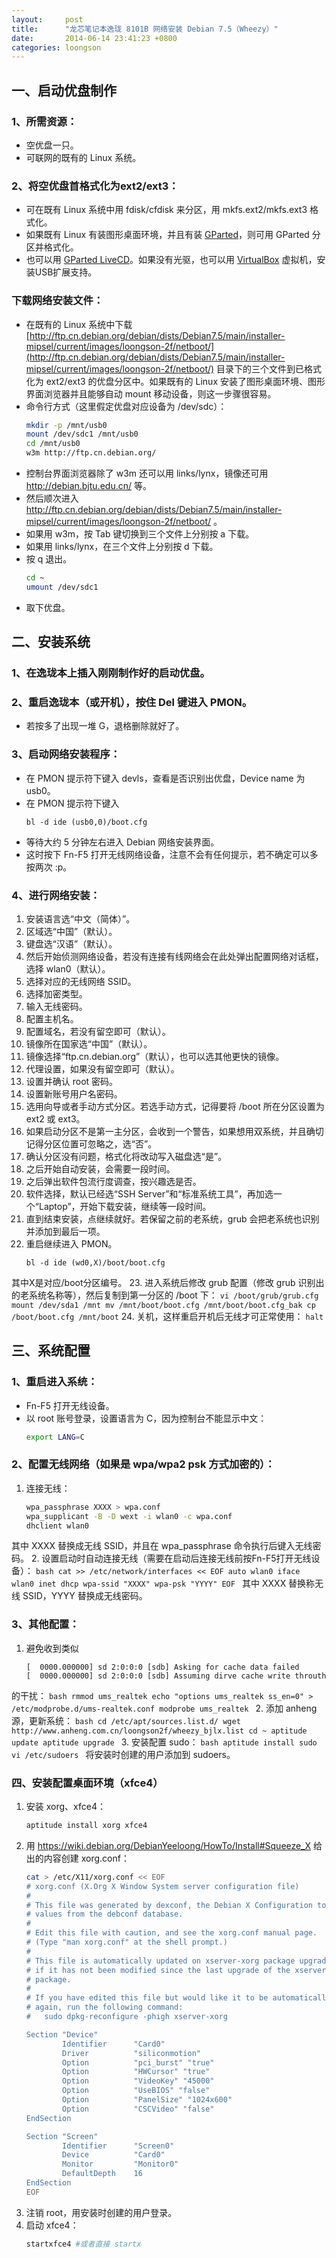 ```yaml
---
layout:     post
title:      "龙芯笔记本逸珑 8101B 网络安装 Debian 7.5（Wheezy）"
date:       2014-06-14 23:41:23 +0800
categories: loongson
---
```

## 一、启动优盘制作
### 1、所需资源：
- 空优盘一只。
- 可联网的既有的 Linux 系统。

### 2、将空优盘首格式化为ext2/ext3：
- 可在既有 Linux 系统中用 fdisk/cfdisk 来分区，用 mkfs.ext2/mkfs.ext3 格式化。
- 如果既有 Linux 有装图形桌面环境，并且有装 [GParted](http://gparted.org/)，则可用 GParted 分区并格式化。
- 也可以用 [GParted LiveCD](http://gparted.org/download.php)。如果没有光驱，也可以用 [VirtualBox](https://www.virtualbox.org/) 虚拟机，安装USB扩展支持。

### 下载网络安装文件：
- 在既有的 Linux 系统中下载 [http://ftp.cn.debian.org/debian/dists/Debian7.5/main/installer-mipsel/current/images/loongson-2f/netboot/](http://ftp.cn.debian.org/debian/dists/Debian7.5/main/installer-mipsel/current/images/loongson-2f/netboot/) 目录下的三个文件到已格式化为 ext2/ext3 的优盘分区中。如果既有的 Linux 安装了图形桌面环境、图形界面浏览器并且能够自动 mount 移动设备，则这一步骤很容易。
- 命令行方式（这里假定优盘对应设备为 /dev/sdc）：
    ```bash
    mkdir -p /mnt/usb0
    mount /dev/sdc1 /mnt/usb0
    cd /mnt/usb0
    w3m http://ftp.cn.debian.org/
    ```
- 控制台界面浏览器除了 w3m 还可以用 links/lynx，镜像还可用 http://debian.bjtu.edu.cn/ 等。
- 然后顺次进入 http://ftp.cn.debian.org/debian/dists/Debian7.5/main/installer-mipsel/current/images/loongson-2f/netboot/ 。
- 如果用 w3m，按 Tab 键切换到三个文件上分别按 a 下载。
- 如果用 links/lynx，在三个文件上分别按 d 下载。
- 按 q 退出。
    ```bash
    cd ~  
    umount /dev/sdc1  
    ```
- 取下优盘。

## 二、安装系统
### 1、在逸珑本上插入刚刚制作好的启动优盘。
### 2、重启逸珑本（或开机），按住 Del 键进入 PMON。
- 若按多了出现一堆 G，退格删除就好了。

### 3、启动网络安装程序：
- 在 PMON 提示符下键入 devls，查看是否识别出优盘，Device name 为 usb0。
- 在 PMON 提示符下键入
    ```
    bl -d ide (usb0,0)/boot.cfg
    ```
- 等待大约 5 分钟左右进入 Debian 网络安装界面。
- 这时按下 Fn-F5 打开无线网络设备，注意不会有任何提示，若不确定可以多按两次 :p。

### 4、进行网络安装：
1. 安装语言选“中文（简体）”。
2. 区域选“中国”（默认）。
3. 键盘选“汉语”（默认）。
4. 然后开始侦测网络设备，若没有连接有线网络会在此处弹出配置网络对话框，选择 wlan0（默认）。
5. 选择对应的无线网络 SSID。
6. 选择加密类型。
7. 输入无线密码。
8. 配置主机名。
9. 配置域名，若没有留空即可（默认）。
10. 镜像所在国家选“中国”（默认）。
11. 镜像选择“ftp.cn.debian.org”（默认），也可以选其他更快的镜像。
12. 代理设置，如果没有留空即可（默认）。
13. 设置并确认 root 密码。
14. 设置新账号用户名密码。
15. 选用向导或者手动方式分区。若选手动方式，记得要将 /boot 所在分区设置为 ext2 或 ext3。
16. 如果启动分区不是第一主分区，会收到一个警告，如果想用双系统，并且确切记得分区位置可忽略之，选“否”。
17. 确认分区没有问题，格式化将改动写入磁盘选“是”。
18. 之后开始自动安装，会需要一段时间。
19. 之后弹出软件包流行度调查，按兴趣选是否。
20. 软件选择，默认已经选“SSH Server”和“标准系统工具”，再加选一个“Laptop”，开始下载安装，继续等一段时间。
21. 直到结束安装，点继续就好。若保留之前的老系统，grub 会把老系统也识别并添加到最后一项。
22. 重启继续进入 PMON。
    ```
    bl -d ide (wd0,X)/boot/boot.cfg
    ```
其中X是对应/boot分区编号。
23. 进入系统后修改 grub 配置（修改 grub 识别出的老系统名称等），然后复制到第一分区的 /boot 下：
    ```
    vi /boot/grub/grub.cfg
    mount /dev/sda1 /mnt
    mv /mnt/boot/boot.cfg /mnt/boot/boot.cfg_bak
    cp /boot/boot.cfg /mnt/boot
    ```
24. 关机，这样重启开机后无线才可正常使用：
    ```
    halt
    ```

## 三、系统配置
### 1、重启进入系统：
- Fn-F5 打开无线设备。
- 以 root 账号登录，设置语言为 C，因为控制台不能显示中文：
    ```bash
    export LANG=C
    ```

### 2、配置无线网络（如果是 wpa/wpa2 psk 方式加密的）：
1. 连接无线：
    ```bash
    wpa_passphrase XXXX > wpa.conf
    wpa_supplicant -B -D wext -i wlan0 -c wpa.conf 
    dhclient wlan0
    ```
其中 XXXX 替换成无线 SSID，并且在 wpa_passphrase 命令执行后键入无线密码。
2. 设置启动时自动连接无线（需要在启动后连接无线前按Fn-F5打开无线设备）：
    ```bash
    cat >> /etc/network/interfaces << EOF
    auto wlan0
    iface wlan0 inet dhcp
        wpa-ssid "XXXX"
        wpa-psk "YYYY"
    EOF
    ```
其中 XXXX 替换称无线 SSID，YYYY 替换成无线密码。

### 3、其他配置：
1. 避免收到类似
    ```
    [  0000.000000] sd 2:0:0:0 [sdb] Asking for cache data failed
    [  0000.000000] sd 2:0:0:0 [sdb] Assuming dirve cache write throuth
    ```
的干扰：
    ```bash
    rmmod ums_realtek
    echo "options ums_realtek ss_en=0" > /etc/modprobe.d/ums-realtek.conf
    modprobe ums_realtek
    ```
2. 添加 anheng 源，更新系统：
    ```bash
    cd /etc/apt/sources.list.d/
    wget http://www.anheng.com.cn/loongson2f/wheezy_bjlx.list
    cd ~
    aptitude update
    aptitude upgrade
    ```
3. 安装配置 sudo：
    ```bash
    aptitude install sudo
    vi /etc/sudoers
    ```
将安装时创建的用户添加到 sudoers。

### 四、安装配置桌面环境（xfce4）
1. 安装 xorg、xfce4：
    ```bash
    aptitude install xorg xfce4
    ```
2. 用 https://wiki.debian.org/DebianYeeloong/HowTo/Install#Squeeze_X 给出的内容创建 xorg.conf：
    ```bash
    cat > /etc/X11/xorg.conf << EOF
    # xorg.conf (X.Org X Window System server configuration file)
    #
    # This file was generated by dexconf, the Debian X Configuration tool, using
    # values from the debconf database.
    #
    # Edit this file with caution, and see the xorg.conf manual page.
    # (Type "man xorg.conf" at the shell prompt.)
    #
    # This file is automatically updated on xserver-xorg package upgrades *only*
    # if it has not been modified since the last upgrade of the xserver-xorg
    # package.
    #
    # If you have edited this file but would like it to be automatically updated
    # again, run the following command:
    #   sudo dpkg-reconfigure -phigh xserver-xorg
    
    Section "Device"
            Identifier      "Card0"
            Driver          "siliconmotion"
            Option          "pci_burst" "true"
            Option          "HWCursor" "true"
            Option          "VideoKey" "45000"
            Option          "UseBIOS" "false"
            Option          "PanelSize" "1024x600"
            Option          "CSCVideo" "false"
    EndSection
    
    Section "Screen"
            Identifier      "Screen0"
            Device          "Card0"
            Monitor         "Monitor0"
            DefaultDepth    16
    EndSection
    EOF
    ```
3. 注销 root，用安装时创建的用户登录。
4. 启动 xfce4：
    ```bash
    startxfce4 #或者直接 startx
    ```
